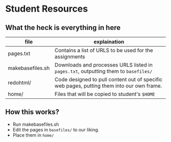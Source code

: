 # Student Resources

## What the heck is everything in here

  file           |  explaination
-----------------|--------------
pages.txt        | Contains a list of URLS to be used for the assignments
makebasefiles.sh | Downloads and processes URLS listed in `pages.txt`, outputting them to `basefiles/`
redohtml/        | Code designed to pull content out of specific web pages, putting them into our own frame.
home/            | Files that will be copied to student's `$HOME`

## How this works?

* Run makebasefiles.sh
* Edit the pages in `basefiles/` to our liking.
* Place them in `home/`